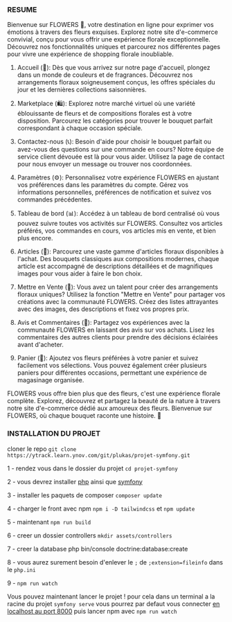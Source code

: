 ### RESUME

Bienvenue sur FLOWERS 🌸, votre destination en ligne pour exprimer vos émotions à travers des fleurs exquises. Explorez notre site d'e-commerce convivial, conçu pour vous offrir une expérience florale exceptionnelle. Découvrez nos fonctionnalités uniques et parcourez nos différentes pages pour vivre une expérience de shopping florale inoubliable.

1. Accueil (🏡):
Dès que vous arrivez sur notre page d'accueil, plongez dans un monde de couleurs et de fragrances. Découvrez nos arrangements floraux soigneusement conçus, les offres spéciales du jour et les dernières collections saisonnières.

2. Marketplace (🛍️):
Explorez notre marché virtuel où une variété éblouissante de fleurs et de compositions florales est à votre disposition. Parcourez les catégories pour trouver le bouquet parfait correspondant à chaque occasion spéciale.

3. Contactez-nous (📞):
Besoin d'aide pour choisir le bouquet parfait ou avez-vous des questions sur une commande en cours? Notre équipe de service client dévouée est là pour vous aider. Utilisez la page de contact pour nous envoyer un message ou trouver nos coordonnées.

4. Paramètres (⚙️):
Personnalisez votre expérience FLOWERS en ajustant vos préférences dans les paramètres du compte. Gérez vos informations personnelles, préférences de notification et suivez vos commandes précédentes.

5. Tableau de bord (📊):
Accédez à un tableau de bord centralisé où vous pouvez suivre toutes vos activités sur FLOWERS. Consultez vos articles préférés, vos commandes en cours, vos articles mis en vente, et bien plus encore.

6. Articles (💐):
Parcourez une vaste gamme d'articles floraux disponibles à l'achat. Des bouquets classiques aux compositions modernes, chaque article est accompagné de descriptions détaillées et de magnifiques images pour vous aider à faire le bon choix.

7. Mettre en Vente (🛒):
Vous avez un talent pour créer des arrangements floraux uniques? Utilisez la fonction "Mettre en Vente" pour partager vos créations avec la communauté FLOWERS. Créez des listes attrayantes avec des images, des descriptions et fixez vos propres prix.

8. Avis et Commentaires (🌟):
Partagez vos expériences avec la communauté FLOWERS en laissant des avis sur vos achats. Lisez les commentaires des autres clients pour prendre des décisions éclairées avant d'acheter.

9. Panier (🛒):
Ajoutez vos fleurs préférées à votre panier et suivez facilement vos sélections. Vous pouvez également créer plusieurs paniers pour différentes occasions, permettant une expérience de magasinage organisée.

FLOWERS vous offre bien plus que des fleurs, c'est une expérience florale complète. Explorez, découvrez et partagez la beauté de la nature à travers notre site d'e-commerce dédié aux amoureux des fleurs. Bienvenue sur FLOWERS, où chaque bouquet raconte une histoire. 🌺

### INSTALLATION DU PROJET

cloner le repo `git clone https://ytrack.learn.ynov.com/git/plukas/projet-symfony.git`

1 - rendez vous dans le dossier du projet `cd projet-symfony`

2 - vous devrez installer [php](https://www.php.net/) ainsi que [symfony](https://symfony.com/download)

3 - installer les paquets de composer `composer update`

4 - charger le front avec npm `npm i -D tailwindcss` et `npm update`

5 - maintenant `npm run build`

6 - creer un dossier controllers `mkdir assets/controllers`

7 - creer la database php bin/console doctrine:database:create

8 - vous aurez surement besoin d'enlever le `;` de `;extension=fileinfo` dans le `php.ini`

9 - `npm run watch`

Vous pouvez maintenant lancer le projet !
pour cela dans un terminal a la racine du projet `symfony serve` vous pourrez par defaut vous connecter [en localhost au port 8000](https://127.0.0.1:8000/)
puis lancer npm avec `npm run watch`